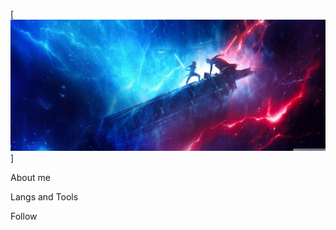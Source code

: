 [![Header](https://github.com/MrTesh/MrTesh/blob/main/assets/3431360.jpg)]

About me

Langs and Tools

Follow 
